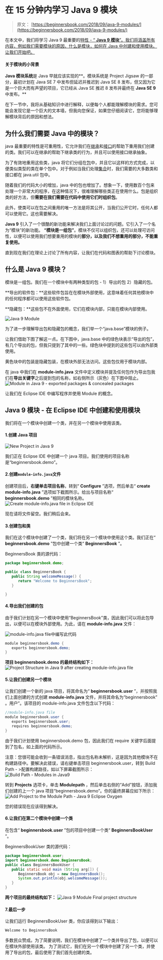 # 在 15 分钟内学习 Java 9 模块

> 原文： [https://beginnersbook.com/2018/09/java-9-modules/](https://beginnersbook.com/2018/09/java-9-modules/)

在本文中，我们将学习 Java 9 最重要的[特性 - “ **Java 9 模块**”。我们将涵盖所有内容，例如我们需要模块的原因，什么是模块，如何在 Java 中创建和使用模块。让我们开始吧。](https://beginnersbook.com/2018/04/java-9-features-with-examples/)

#### 关于模块的小背景

**Java 模块系统**是 Java 早就应该实现的**。模块系统是 Project Jigsaw 的一部分，最初计划在 Java SE 7 中发布但延迟并推迟到 Java SE 8 发布，但又因为它是一个巨大而有声望的项目，它已经从 Java SE 推迟 8 发布并最终在 **Java SE 9** 中发布。**

在下一节中，我将从基础知识中进行解释，以便每个人都能理解模块的需求。您可能会发现它是一个巨大的文本墙，但我向您保证，如果您仔细阅读它，您将能够理解模块背后的原因和想法。

## 为什么我们需要 Java 中的模块？

java 最重要的特性是可重用性，它允许我们在[继承](https://beginnersbook.com/2013/03/inheritance-in-java/)和[接口](https://beginnersbook.com/2013/05/java-interface/)的帮助下重用我们创建的类。我们可以在继承的帮助下继承类的行为，并且可以使用接口继承抽象。

为了有效地重用这些类，java 将它们分组在[包](https://beginnersbook.com/2013/03/packages-in-java/)中，并且它以这样的方式完成，以便类似类型的类在单个包中。对于例如当我们处理[集合](https://beginnersbook.com/java-collections-tutorials/)时，我们需要的大多数类和接口都在 java.util 包中。

随着我们的代码大小的增加，java 中的包也增加了。想象一下，使用数百个包来处理一个非常大的程序，在这种情况下，很难理解哪些类正在使用什么。包是组织类的好方法，但**需要在我们需要在代码中使用它们时组织包**。

此外，使类可以在包之间重用的唯一方法是将其公开，当我们公开它时，任何人都可以使用它。这也需要解决。

**Java 9** 引入了一个很酷的新功能来解决我们上面讨论过的问题。它引入了一个名为“模块”的新功能。 **“模块是一组包”**。模块不仅可以组织包，还可以处理可访问性，以便可以使用我们想要重用的模块的**部分，以及我们不想重用的部分，不能重复使用。**

直到现在我们在理论上讨论了所有内容，让我们在代码和图表的帮助下讨论模块。

## 什么是 Java 9 模块？

模块是一组包。我们在一个模块中有两种类型的包 - 1）导出的包 2）隐藏的包。

**导出的软件包：**这些软件包旨在在模块外部使用，这意味着任何其他模块中的任何程序都可以使用这些软件包。

**隐藏包：**这些包不在外面使用，它们在模块内部，只能在模块内部使用。

![Java 9 Module](img/f7a4cc0c5bdab5dd1f6a2214514d05e3.jpg)

为了进一步理解导出包和隐藏包的概念，我们举一个“java.base”模块的例子。

让我们借助下图了解这一点。在下图中，java.base 中的绿色块表示“导出的包”，有几个导出的包，但我只提到了其中的一些。绿色块中提到的这些包可以由外部类使用。

黄色块中的包装是隐藏包装，在模块外部无法访问。这些包仅用于模块内部。

在 java 中我们在 **module-info.java** 文件中定义模块并提及任何包作为导出包我们在**导出关键字**之后提到包的名称，如右侧所示（灰色）在下图中阻止。
![Module in Java 9 - exported packages & concealed packages](img/00a0198c75ab583081694caa11be79d2.jpg)

让我们在 Eclipse IDE 中编写程序并使用 Module 的概念。

## Java 9 模块 - 在 Eclipse IDE 中创建和使用模块

我们将在一个模块中创建一个类，并在另一个模块中使用该类。

#### 1.创建 Java 项目

![New Project in Java 9](img/b3e50116e07b602eb70b24ba3b0119e5.jpg)

我们正在 Eclipse IDE 中创建一个 java 项目。我们使用的项目名称是“beginnersbook.demo”。

#### 2.创建`module-info.java`文件

创建项目后，**右键单击项目名称**，转到“ **Configure** ”选项，然后单击“ **create module-info.java** ”选项如下截图所示。给出与项目名称“ **beginnersbook.demo** ”相同的模块名称。
![Create module-info.java file in Eclipse IDE](img/71cea594157a157ff990b591461d117c.jpg)

现在请将文件留空。我们稍后会来。

#### 3.创建包和类

我们在这个模块中创建了一个类，我们将在另一个模块中使用这个类。我们正在“ **beginnersbook.demo** ”包中创建一个类“ **BeginnersBook** ”。

BeginnersBook 类的源代码：

```java
package beginnersbook.demo;

public class BeginnersBook {
   public String welcomeMessage() {
      return "Welcome to BeginnersBook";
   }

}
```

#### 4.导出我们创建的包

由于我们计划在另一个模块中使用“BeginnersBook”类，因此我们可以将此包导出，以便可以在模块外部使用。为此，请在 **module-info.java** 文件：

![module-info.java file](img/35ceba3526ffd70e6676b14c8e38c9c7.jpg)中编写此代码

```java
module beginnersbook.demo {
   exports beginnersbook.demo;
}
```

**项目 beginnersbook.demo 的最终结构如下：**
![Project Structure in Java 9 after creating module-info.java file](img/e5f512d03a3ef818f76933f981d7f8da.jpg)

#### 5.让我们创建另一个模块

让我们创建一个新的 java 项目，将其命名为“ **beginnersbook.user** ”，并按照我们上面创建的方式创建 **module-info.java** 文件，并将其命名为“beginnersbook” 。用户”。该项目的 module-info.java 文件包含以下代码：

```java
//module-info.java file
module beginnersbook.user {
   exports beginnersbook.user;
   requires beginnersbook.demo;
}
```

由于我们计划使用 beginnersbook.demo 包，因此我们在 require 关键字后面提到了包名，如上面的代码所示。

注意：您很可能会收到一条错误消息，指出包名称未解析，这是因为其他模块不在构建路径中。要解决此错误，请右键单击项目 beginnersbook.user，转到 Build Path - &gt;配置构建路径，如以下屏幕截图所示：
![Build Path - Modules in Java9](img/e8597edf0f0c8384fc0a7008b1836bab.jpg)

转到 **Projects** 选项卡，单击 **Modulepath** ，然后单击右侧的“Add”按钮，添加我们创建的上一个 java 项目“beginnersbook.demo”。你的最终屏幕应如下所示：
![Add Project to the Module Path - Java 9 Eclipse Oxygen](img/2e2a6a1f7d61365c62fd375e1b920638.jpg)

您的错误现在应该得到解决。

#### 6.让我们在第二个模块中创建一个类

在包含“ **beginnersbook.user** ”包的项目中创建一个类“ **BeginnersBookUser** ”。

BeginnersBookUser 类的源代码：

```java
package beginnersbook.user;
import beginnersbook.demo.BeginnersBook;
public class BeginnersBookUser {
   public static void main (String arg[]) {
      BeginnersBook obj = new BeginnersBook();
      System.out.println(obj.welcomeMessage());
   }
}
```

**两个项目的最终结构如下：**
![Java 9 Module Final project structure](img/fdbe2764ec0d85de80d7581820755c39.jpg)

#### 7.最后一步

让我们运行 BeginnersBookUser 类，你应该得到以下输出：

```java
Welcome to BeginnersBook
```

多数民众赞成。为了简要说明，我们在模块中创建了一个类并导出了包，以便可以在模块外部使用该类。
为了测试它，我们在另一个模块中创建了另一个类，并使用了导出的包，最后使用了我们首先创建的类。